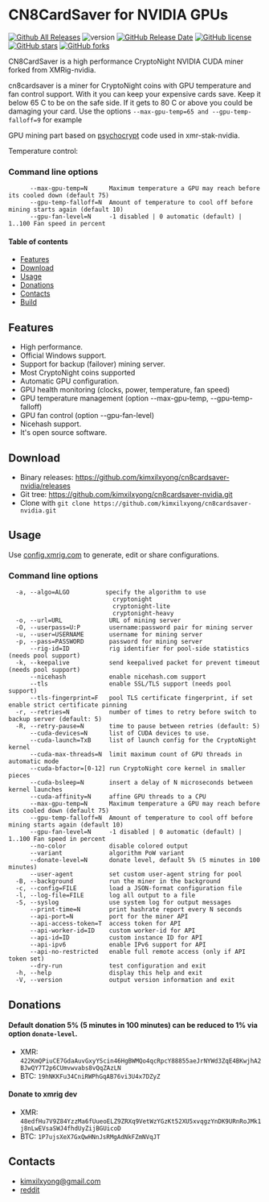 # CN8CardSaver for NVIDIA GPUs

[![Github All Releases](https://img.shields.io/github/downloads/kimxilxyong/cn8cardsaver-nvidia/total.svg)](https://github.com/kimxilxyong/cn8cardsaver-nvidia/releases)
![version](https://img.shields.io/badge/version-1.1.0-blue.svg?cacheSeconds=2592000)
[![GitHub Release Date](https://img.shields.io/github/release-date-pre/kimxilxyong/cn8cardsaver-nvidia.svg)](https://github.com/kimxilxyong/cn8cardsaver-nvidia/releases)
[![GitHub license](https://img.shields.io/github/license/kimxilxyong/cn8cardsaver-nvidia.svg)](https://github.com/kimxilxyong/cn8cardsaver-nvidia/blob/master/LICENSE)
[![GitHub stars](https://img.shields.io/github/stars/kimxilxyong/cn8cardsaver-nvidia.svg)](https://github.com/kimxilxyong/cn8cardsaver-nvidia/stargazers)
[![GitHub forks](https://img.shields.io/github/forks/kimxilxyong/cn8cardsaver-nvidia.svg)](https://github.com/kimxilxyong/cn8cardsaver-nvidia/network)


CN8CardSaver is a high performance CryptoNight NVIDIA CUDA miner forked from XMRig-nvidia.

cn8cardsaver is a miner for CryptoNight coins with GPU temperature and fan control support. With it you can keep your expensive cards save. Keep it below 65 C to be on the safe side. If it gets to 80 C or above you could be damaging your card.
Use the options ```--max-gpu-temp=65 and --gpu-temp-falloff=9``` for example

GPU mining part based on [psychocrypt](https://github.com/psychocrypt) code used in xmr-stak-nvidia.

Temperature control:
### Command line options
```
      --max-gpu-temp=N      Maximum temperature a GPU may reach before its cooled down (default 75)
      --gpu-temp-falloff=N  Amount of temperature to cool off before mining starts again (default 10)
      --gpu-fan-level=N     -1 disabled | 0 automatic (default) | 1..100 Fan speed in percent
```

#### Table of contents
* [Features](#features)
* [Download](#download)
* [Usage](#usage)
* [Donations](#donations)
* [Contacts](#contacts)
* [Build](https://github.com/xmrig/xmrig-amd/wiki/Build)

## Features
* High performance.
* Official Windows support.
* Support for backup (failover) mining server.
* Most CryptoNight coins supported
* Automatic GPU configuration.
* GPU health monitoring (clocks, power, temperature, fan speed)
* GPU temperature management (option --max-gpu-temp, --gpu-temp-falloff)
* GPU fan control (option --gpu-fan-level)
* Nicehash support.
* It's open source software.


## Download
* Binary releases: https://github.com/kimxilxyong/cn8cardsaver-nvidia/releases
* Git tree: https://github.com/kimxilxyong/cn8cardsaver-nvidia.git
* Clone with `git clone https://github.com/kimxilxyong/cn8cardsaver-nvidia.git`

## Usage
Use [config.xmrig.com](https://config.xmrig.com/nvidia) to generate, edit or share configurations.

### Command line options
```
  -a, --algo=ALGO          specify the algorithm to use
                             cryptonight
                             cryptonight-lite
                             cryptonight-heavy
  -o, --url=URL             URL of mining server
  -O, --userpass=U:P        username:password pair for mining server
  -u, --user=USERNAME       username for mining server
  -p, --pass=PASSWORD       password for mining server
      --rig-id=ID           rig identifier for pool-side statistics (needs pool support)
  -k, --keepalive           send keepalived packet for prevent timeout (needs pool support)
      --nicehash            enable nicehash.com support
      --tls                 enable SSL/TLS support (needs pool support)
      --tls-fingerprint=F   pool TLS certificate fingerprint, if set enable strict certificate pinning
  -r, --retries=N           number of times to retry before switch to backup server (default: 5)
  -R, --retry-pause=N       time to pause between retries (default: 5)
      --cuda-devices=N      list of CUDA devices to use.
      --cuda-launch=TxB     list of launch config for the CryptoNight kernel
      --cuda-max-threads=N  limit maximum count of GPU threads in automatic mode
      --cuda-bfactor=[0-12] run CryptoNight core kernel in smaller pieces
      --cuda-bsleep=N       insert a delay of N microseconds between kernel launches
      --cuda-affinity=N     affine GPU threads to a CPU
      --max-gpu-temp=N      Maximum temperature a GPU may reach before its cooled down (default 75)
      --gpu-temp-falloff=N  Amount of temperature to cool off before mining starts again (default 10)
      --gpu-fan-level=N     -1 disabled | 0 automatic (default) | 1..100 Fan speed in percent
      --no-color            disable colored output
      --variant             algorithm PoW variant
      --donate-level=N      donate level, default 5% (5 minutes in 100 minutes)
      --user-agent          set custom user-agent string for pool
  -B, --background          run the miner in the background
  -c, --config=FILE         load a JSON-format configuration file
  -l, --log-file=FILE       log all output to a file
  -S, --syslog              use system log for output messages
      --print-time=N        print hashrate report every N seconds
      --api-port=N          port for the miner API
      --api-access-token=T  access token for API
      --api-worker-id=ID    custom worker-id for API
      --api-id=ID           custom instance ID for API
      --api-ipv6            enable IPv6 support for API
      --api-no-restricted   enable full remote access (only if API token set)
      --dry-run             test configuration and exit
  -h, --help                display this help and exit
  -V, --version             output version information and exit
```

## Donations
#### Default donation 5% (5 minutes in 100 minutes) can be reduced to 1% via option `donate-level`.

* XMR: `422KmQPiuCE7GdaAuvGxyYScin46HgBWMQo4qcRpcY88855aeJrNYWd3ZqE4BKwjhA2BJwQY7T2p6CUmvwvabs8vQqZAzLN`
* BTC: `19hNKKFu34CniRWPhGqAB76vi3U4x7DZyZ`

#### Donate to xmrig dev
* XMR: `48edfHu7V9Z84YzzMa6fUueoELZ9ZRXq9VetWzYGzKt52XU5xvqgzYnDK9URnRoJMk1j8nLwEVsaSWJ4fhdUyZijBGUicoD`
* BTC: `1P7ujsXeX7GxQwHNnJsRMgAdNkFZmNVqJT`

## Contacts
* kimxilxyong@gmail.com
* [reddit](https://www.reddit.com/user/kimilyong/)

